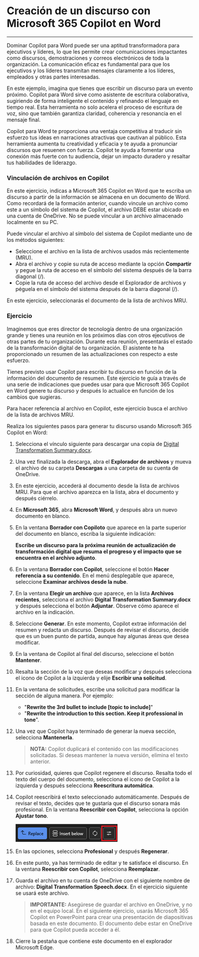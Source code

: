 
# Creación de un discurso con Microsoft 365 Copilot en Word
---
Dominar Copilot para Word puede ser una aptitud transformadora para ejecutivos y líderes, lo que les permite crear comunicaciones impactantes como discursos, demostraciones y correos electrónicos de toda la organización. La comunicación eficaz es fundamental para que los ejecutivos y los líderes transmitan mensajes claramente a los líderes, empleados y otras partes interesadas.

En este ejemplo, imagina que tienes que escribir un discurso para un evento próximo. Copilot para Word sirve como asistente de escritura colaborativa, sugiriendo de forma inteligente el contenido y refinando el lenguaje en tiempo real. Esta herramienta no solo acelera el proceso de escritura de voz, sino que también garantiza claridad, coherencia y resonancia en el mensaje final.

Copilot para Word te proporciona una ventaja competitiva al traducir sin esfuerzo tus ideas en narraciones atractivas que cautivan al público. Esta herramienta aumenta tu creatividad y eficacia y te ayuda a pronunciar discursos que resuenen con fuerza. Copilot te ayuda a fomentar una conexión más fuerte con tu audiencia, dejar un impacto duradero y resaltar tus habilidades de liderazgo.

### Vinculación de archivos en Copilot

En este ejercicio, indicas a Microsoft 365 Copilot en Word que te escriba un discurso a partir de la información se almacena en un documento de Word. Como recordará de la formación anterior, cuando vincule un archivo como este a un símbolo del sistema de Copilot, el archivo DEBE estar ubicado en una cuenta de OneDrive. No se puede vincular a un archivo almacenado localmente en su PC.

Puede vincular el archivo al símbolo del sistema de Copilot mediante uno de los métodos siguientes:

 -  Seleccione el archivo en la lista de archivos usados más recientemente (MRU).
 -  Abra el archivo y copie su ruta de acceso mediante la opción **Compartir** y pegue la ruta de acceso en el símbolo del sistema después de la barra diagonal (/).
 -  Copie la ruta de acceso del archivo desde el Explorador de archivos y péguela en el símbolo del sistema después de la barra diagonal (/).

En este ejercicio, seleccionarás el documento de la lista de archivos MRU.

### Ejercicio

Imaginemos que eres director de tecnología dentro de una organización grande y tienes una reunión en los próximos días con otros ejecutivos de otras partes de tu organización. Durante esta reunión, presentarás el estado de la transformación digital de tu organización. El asistente te ha proporcionado un resumen de las actualizaciones con respecto a este esfuerzo.  

Tienes previsto usar Copilot para escribir tu discurso en función de la información del documento de resumen. Este ejercicio te guía a través de una serie de indicaciones que puedes usar para que Microsoft 365 Copilot en Word genere tu discurso y después lo actualice en función de los cambios que sugieras.

Para hacer referencia al archivo en Copilot, este ejercicio busca el archivo de la lista de archivos MRU.

Realiza los siguientes pasos para generar tu discurso usando Microsoft 365 Copilot en Word:

1. Selecciona el vínculo siguiente para descargar una copia de [Digital Transformation Summary.docx](https://go.microsoft.com/fwlink/?linkid=2277632).

2. Una vez finalizada la descarga, abra el **Explorador de archivos** y mueva el archivo de su carpeta **Descargas** a una carpeta de su cuenta de OneDrive.

3. En este ejercicio, accederá al documento desde la lista de archivos MRU. Para que el archivo aparezca en la lista, abra el documento y después ciérrelo.

4. En **Microsoft 365**, abra **Microsoft Word**, y después abra un nuevo documento en blanco.

5. En la ventana **Borrador con Copiloto** que aparece en la parte superior del documento en blanco, escriba la siguiente indicación:
    
    **Escribe un discurso para la próxima reunión de actualización de transformación digital que resuma el progreso y el impacto que se encuentra en el archivo adjunto**.

6. En la ventana **Borrador con Copilot**, seleccione el botón **Hacer referencia a su contenido**. En el menú desplegable que aparece, seleccione **Examinar archivos desde la nube**.

7. En la ventana **Elegir un archivo** que aparece, en la lista **Archivos recientes**, selecciona el archivo **Digital Transformation Summary.docx** y después selecciona el botón **Adjuntar**. Observe cómo aparece el archivo en la indicación.

8. Seleccione **Generar**. En este momento, Copilot extrae información del resumen y redacta un discurso. Después de revisar el discurso, decide que es un buen punto de partida, aunque hay algunas áreas que desea modificar.

9. En la ventana de Copilot al final del discurso, seleccione el botón **Mantener**.

10. Resalta la sección de la voz que deseas modificar y después selecciona el icono de Copilot a la izquierda y elije **Escribir una solicitud**.

11. En la ventana de solicitudes, escribe una solicitud para modificar la sección de alguna manera. Por ejemplo:

    - "**Rewrite the 3rd bullet to include [topic to include]**"
    - "**Rewrite the introduction to this section. Keep it professional in tone**".

12. Una vez que Copilot haya terminado de generar la nueva sección, selecciona **Mantenerla**.

    > **NOTA:** Copilot duplicará el contenido con las modificaciones solicitadas. Si deseas mantener la nueva versión, elimina el texto anterior.

13. Por curiosidad, quieres que Copilot regenere el discurso. Resalta todo el texto del cuerpo del documento, selecciona el icono de Copilot a la izquierda y después selecciona **Reescritura automática**.

14. Copilot reescribirá el texto seleccionado automáticamente. Después de revisar el texto, decides que te gustaría que el discurso sonara más profesional. En la ventana **Reescribir con Copilot**, selecciona la opción **Ajustar tono**.

    ![Captura de pantalla que muestra la opción Ajustar tono en Microsoft 365 Copilot en Word.](../media/copilot-word-adjust-tone.png)

15. En las opciones, selecciona **Profesional** y después **Regenerar**.

16. En este punto, ya has terminado de editar y te satisface el discurso. En la ventana **Reescribir con Copilot**, selecciona **Reemplazar**.

17. Guarda el archivo en tu cuenta de OneDrive con el siguiente nombre de archivo: **Digital Transformation Speech.docx**. En el ejercicio siguiente se usará este archivo.
    
    > **IMPORTANTE:** Asegúrese de guardar el archivo en OneDrive, y no en el equipo local. En el siguiente ejercicio, usarás Microsoft 365 Copilot en PowerPoint para crear una presentación de diapositivas basada en este documento. El documento debe estar en OneDrive para que Copilot pueda acceder a él.

18. Cierre la pestaña que contiene este documento en el explorador Microsoft Edge.
